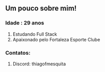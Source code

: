 ## Um pouco sobre mim!
### Idade : 29 anos

1. Estudando Full Stack
2. Apaixonado pelo Fortaleza Esporte Clube

### Contatos:
1. Discord: thiagofmesquita
